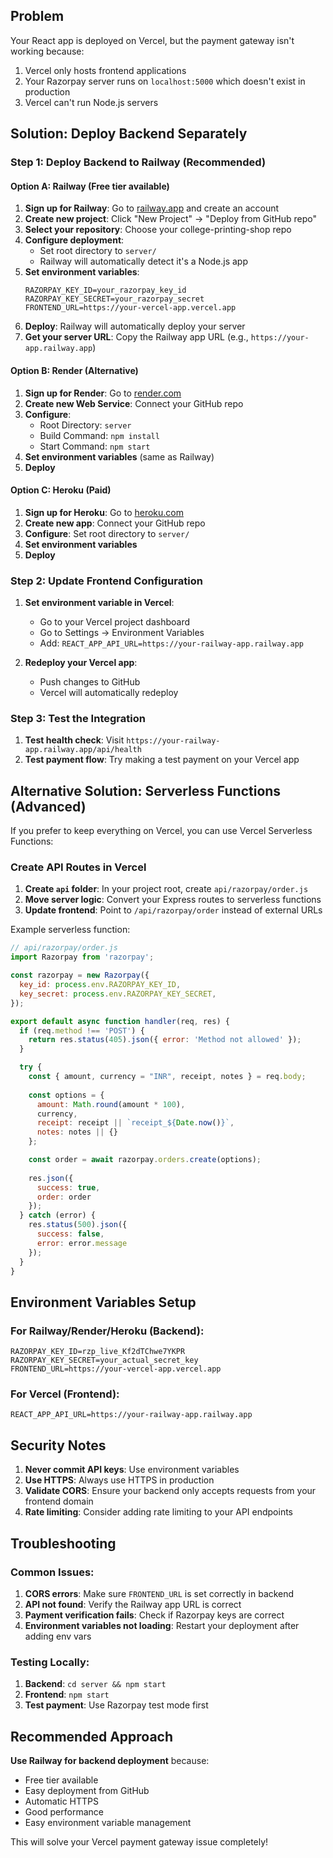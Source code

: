 
## Problem
Your React app is deployed on Vercel, but the payment gateway isn't working because:
1. Vercel only hosts frontend applications
2. Your Razorpay server runs on `localhost:5000` which doesn't exist in production
3. Vercel can't run Node.js servers

## Solution: Deploy Backend Separately

### Step 1: Deploy Backend to Railway (Recommended)

#### Option A: Railway (Free tier available)
1. **Sign up for Railway**: Go to [railway.app](https://railway.app) and create an account
2. **Create new project**: Click "New Project" → "Deploy from GitHub repo"
3. **Select your repository**: Choose your college-printing-shop repo
4. **Configure deployment**:
   - Set root directory to `server/`
   - Railway will automatically detect it's a Node.js app
5. **Set environment variables**:
   ```
   RAZORPAY_KEY_ID=your_razorpay_key_id
   RAZORPAY_KEY_SECRET=your_razorpay_secret
   FRONTEND_URL=https://your-vercel-app.vercel.app
   ```
6. **Deploy**: Railway will automatically deploy your server
7. **Get your server URL**: Copy the Railway app URL (e.g., `https://your-app.railway.app`)

#### Option B: Render (Alternative)
1. **Sign up for Render**: Go to [render.com](https://render.com)
2. **Create new Web Service**: Connect your GitHub repo
3. **Configure**:
   - Root Directory: `server`
   - Build Command: `npm install`
   - Start Command: `npm start`
4. **Set environment variables** (same as Railway)
5. **Deploy**

#### Option C: Heroku (Paid)
1. **Sign up for Heroku**: Go to [heroku.com](https://heroku.com)
2. **Create new app**: Connect your GitHub repo
3. **Configure**: Set root directory to `server/`
4. **Set environment variables**
5. **Deploy**

### Step 2: Update Frontend Configuration

1. **Set environment variable in Vercel**:
   - Go to your Vercel project dashboard
   - Go to Settings → Environment Variables
   - Add: `REACT_APP_API_URL=https://your-railway-app.railway.app`

2. **Redeploy your Vercel app**:
   - Push changes to GitHub
   - Vercel will automatically redeploy

### Step 3: Test the Integration

1. **Test health check**: Visit `https://your-railway-app.railway.app/api/health`
2. **Test payment flow**: Try making a test payment on your Vercel app

## Alternative Solution: Serverless Functions (Advanced)

If you prefer to keep everything on Vercel, you can use Vercel Serverless Functions:

### Create API Routes in Vercel

1. **Create `api` folder**: In your project root, create `api/razorpay/order.js`
2. **Move server logic**: Convert your Express routes to serverless functions
3. **Update frontend**: Point to `/api/razorpay/order` instead of external URLs

Example serverless function:
```javascript
// api/razorpay/order.js
import Razorpay from 'razorpay';

const razorpay = new Razorpay({
  key_id: process.env.RAZORPAY_KEY_ID,
  key_secret: process.env.RAZORPAY_KEY_SECRET,
});

export default async function handler(req, res) {
  if (req.method !== 'POST') {
    return res.status(405).json({ error: 'Method not allowed' });
  }

  try {
    const { amount, currency = "INR", receipt, notes } = req.body;
    
    const options = {
      amount: Math.round(amount * 100),
      currency,
      receipt: receipt || `receipt_${Date.now()}`,
      notes: notes || {}
    };

    const order = await razorpay.orders.create(options);
    
    res.json({
      success: true,
      order: order
    });
  } catch (error) {
    res.status(500).json({ 
      success: false,
      error: error.message 
    });
  }
}
```

## Environment Variables Setup

### For Railway/Render/Heroku (Backend):
```
RAZORPAY_KEY_ID=rzp_live_Kf2dTChwe7YKPR
RAZORPAY_KEY_SECRET=your_actual_secret_key
FRONTEND_URL=https://your-vercel-app.vercel.app
```

### For Vercel (Frontend):
```
REACT_APP_API_URL=https://your-railway-app.railway.app
```

## Security Notes

1. **Never commit API keys**: Use environment variables
2. **Use HTTPS**: Always use HTTPS in production
3. **Validate CORS**: Ensure your backend only accepts requests from your frontend domain
4. **Rate limiting**: Consider adding rate limiting to your API endpoints

## Troubleshooting

### Common Issues:

1. **CORS errors**: Make sure `FRONTEND_URL` is set correctly in backend
2. **API not found**: Verify the Railway app URL is correct
3. **Payment verification fails**: Check if Razorpay keys are correct
4. **Environment variables not loading**: Restart your deployment after adding env vars

### Testing Locally:

1. **Backend**: `cd server && npm start`
2. **Frontend**: `npm start`
3. **Test payment**: Use Razorpay test mode first

## Recommended Approach

**Use Railway for backend deployment** because:
- Free tier available
- Easy deployment from GitHub
- Automatic HTTPS
- Good performance
- Easy environment variable management

This will solve your Vercel payment gateway issue completely! 